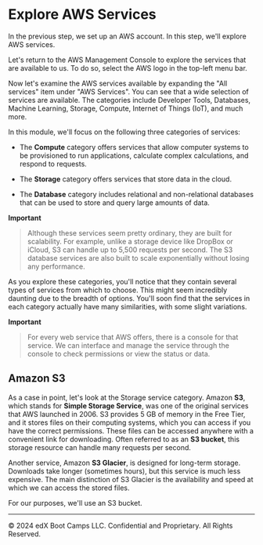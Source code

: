# Explore AWS Services

In the previous step, we set up an AWS account. In this step, we'll explore AWS services.

Let's return to the AWS Management Console to explore the services that are available to us. To do so, select the AWS logo in the top-left menu bar.

Now let's examine the AWS services available by expanding the "All services" item under "AWS Services". You can see that a wide selection of services are available. The categories include Developer Tools, Databases, Machine Learning, Storage, Compute, Internet of Things (IoT), and much more.

In this module, we'll focus on the following three categories of services:

* The **Compute** category offers services that allow computer systems to be provisioned to run applications, calculate complex calculations, and respond to requests.

* The **Storage** category offers services that store data in the cloud.

* The **Database** category includes relational and non-relational databases that can be used to store and query large amounts of data.

**Important**

> Although these services seem pretty ordinary, they are built for scalability. For example, unlike a storage device like DropBox or iCloud, S3 can handle up to 5,500 requests per second. The S3 database services are also built to scale exponentially without losing any performance.

As you explore these categories, you'll notice that they contain several types of services from which to choose. This might seem incredibly daunting due to the breadth of options. You'll soon find that the services in each category actually have many similarities, with some slight variations.

**Important**

> For every web service that AWS offers, there is a console for that service. We can interface and manage the service through the console to check permissions or view the status or data.

## Amazon S3

As a case in point, let's look at the Storage service category. Amazon **S3**, which stands for **Simple Storage Service**, was one of the original services that AWS launched in 2006. S3 provides 5 GB of memory in the Free Tier, and it stores files on their computing systems, which you can access if you have the correct permissions. These files can be accessed anywhere with a convenient link for downloading. Often referred to as an **S3 bucket**, this storage resource can handle many requests per second.

Another service, Amazon **S3 Glacier**, is designed for long-term storage. Downloads take longer (sometimes hours), but this service is much less expensive. The main distinction of S3 Glacier is the availability and speed at which we can access the stored files.

For our purposes, we'll use an S3 bucket.

---
© 2024 edX Boot Camps LLC. Confidential and Proprietary. All Rights Reserved.